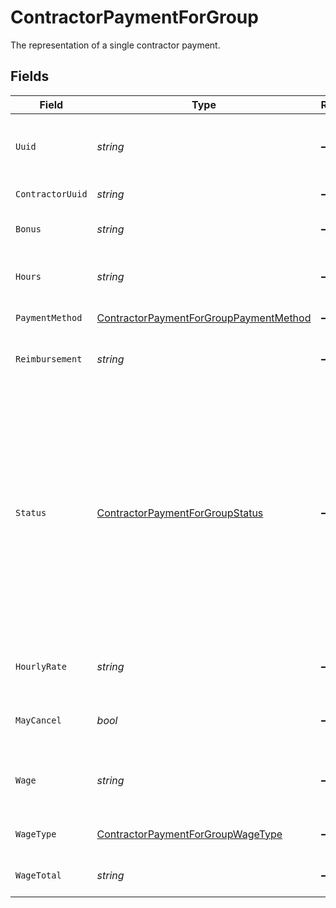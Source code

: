 # ContractorPaymentForGroup

The representation of a single contractor payment.


## Fields

| Field                                                                                                                                                                                                                                                 | Type                                                                                                                                                                                                                                                  | Required                                                                                                                                                                                                                                              | Description                                                                                                                                                                                                                                           |
| ----------------------------------------------------------------------------------------------------------------------------------------------------------------------------------------------------------------------------------------------------- | ----------------------------------------------------------------------------------------------------------------------------------------------------------------------------------------------------------------------------------------------------- | ----------------------------------------------------------------------------------------------------------------------------------------------------------------------------------------------------------------------------------------------------- | ----------------------------------------------------------------------------------------------------------------------------------------------------------------------------------------------------------------------------------------------------- |
| `Uuid`                                                                                                                                                                                                                                                | *string*                                                                                                                                                                                                                                              | :heavy_minus_sign:                                                                                                                                                                                                                                    | The unique identifier of the contractor payment in Gusto.                                                                                                                                                                                             |
| `ContractorUuid`                                                                                                                                                                                                                                      | *string*                                                                                                                                                                                                                                              | :heavy_minus_sign:                                                                                                                                                                                                                                    | The UUID of the contractor.                                                                                                                                                                                                                           |
| `Bonus`                                                                                                                                                                                                                                               | *string*                                                                                                                                                                                                                                              | :heavy_minus_sign:                                                                                                                                                                                                                                    | The bonus amount in the payment.                                                                                                                                                                                                                      |
| `Hours`                                                                                                                                                                                                                                               | *string*                                                                                                                                                                                                                                              | :heavy_minus_sign:                                                                                                                                                                                                                                    | The number of hours worked for the payment.                                                                                                                                                                                                           |
| `PaymentMethod`                                                                                                                                                                                                                                       | [ContractorPaymentForGroupPaymentMethod](../../Models/Components/ContractorPaymentForGroupPaymentMethod.md)                                                                                                                                           | :heavy_minus_sign:                                                                                                                                                                                                                                    | The payment method.                                                                                                                                                                                                                                   |
| `Reimbursement`                                                                                                                                                                                                                                       | *string*                                                                                                                                                                                                                                              | :heavy_minus_sign:                                                                                                                                                                                                                                    | The reimbursement amount in the payment.                                                                                                                                                                                                              |
| `Status`                                                                                                                                                                                                                                              | [ContractorPaymentForGroupStatus](../../Models/Components/ContractorPaymentForGroupStatus.md)                                                                                                                                                         | :heavy_minus_sign:                                                                                                                                                                                                                                    | The status of the contractor payment.  Will transition to `Funded` during payments processing if the payment should be funded, i.e. has `Direct Deposit` for payment method. Contractors payments with `Check` payment method will remain `Unfunded`. |
| `HourlyRate`                                                                                                                                                                                                                                          | *string*                                                                                                                                                                                                                                              | :heavy_minus_sign:                                                                                                                                                                                                                                    | The rate per hour worked for the payment.                                                                                                                                                                                                             |
| `MayCancel`                                                                                                                                                                                                                                           | *bool*                                                                                                                                                                                                                                                | :heavy_minus_sign:                                                                                                                                                                                                                                    | Determine if the contractor payment can be cancelled.                                                                                                                                                                                                 |
| `Wage`                                                                                                                                                                                                                                                | *string*                                                                                                                                                                                                                                              | :heavy_minus_sign:                                                                                                                                                                                                                                    | The fixed wage of the payment, regardless of hours worked.                                                                                                                                                                                            |
| `WageType`                                                                                                                                                                                                                                            | [ContractorPaymentForGroupWageType](../../Models/Components/ContractorPaymentForGroupWageType.md)                                                                                                                                                     | :heavy_minus_sign:                                                                                                                                                                                                                                    | The wage type for the payment.                                                                                                                                                                                                                        |
| `WageTotal`                                                                                                                                                                                                                                           | *string*                                                                                                                                                                                                                                              | :heavy_minus_sign:                                                                                                                                                                                                                                    | (hours * hourly_rate) + wage + bonus                                                                                                                                                                                                                  |